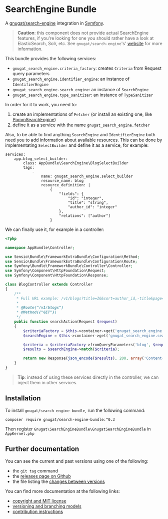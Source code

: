 # SearchEngine Bundle

A [gnugat/search-engine](http://gnugat.github.io/search-engine/) integration in [Symfony](http://symfony.com/).

> **Caution**: this component does not provide actual SearchEngine features, if you're looking for one you should rather have a look at ElasticSearch, Solr, etc.
> See `gnugat/search-engine`'s' [website](http://gnugat.github.io/search-engine/) for more information.

This bundle provides the following services:

* `gnugat_search_engine.criteria_factory`: creates `Criteria` from Request query parameters
* `gnugat_search_engine.identifier_engine`: an instance of `IdentifierEngine`
* `gnugat_search_engine.search_engine`: an instance of `SearchEngine`
* `gnugat_search_engine.type_sanitizer`: an instance of `TypeSanitizer`

In order for it to work, you need to:

1. create an implementations of `Fetcher` (or install an existing one, like [PommSearchEngine](https://github.com/gnugat/pomm-search-engine))
2. define it as a service with the name `gnugat_search_engine.fetcher`

Also, to be able to find anything `SearchEngine` and `IdentifierEngine` both need you to add information about available resources.
This can be done by implementating `SelectBuilder` and define it as a service, for example:

```
services:
    app.blog_select_builder:
        class: AppBundle\SearchEngine\BlogSelectBuilder
        tags:
            -
                name: gnugat_search_engine.select_builder
                resource_name: blog
                resource_definition: |
                    {
                        "fields": {
                            "id": "integer",
                            "title": "string",
                            "author_id": "integer"
                        },
                        "relations": ["author"]
                    }
```

We can finally use it, for example in a controller:

```php
<?php

namespace AppBundle\Controller;

use Sensio\Bundle\FrameworkExtraBundle\Configuration\Method;
use Sensio\Bundle\FrameworkExtraBundle\Configuration\Route;
use Symfony\Bundle\FrameworkBundle\Controller\Controller;
use Symfony\Component\HttpFoundation\Request;
use Symfony\Component\HttpFoundation\Response;

class BlogController extends Controller
{
    /**
     * Full URL example: /v1/blogs?title=IG&sort=author_id,-title&page=2&per_page=1
     *
     * @Route("/v1/blogs")
     * @Method({"GET"})
     */
    public function searchAction(Request $request)
    {
        $criteriaFactory = $this->container->get('gnugat_search_engine.criteria_factory');
        $searchEngine = $this->container->get('gnugat_search_engine.search_engine');

        $criteria = $criteriaFactory->fromQueryParameters('blog', $request->query->all());
        $results = $searchEngine->match($criteria);

        return new Response(json_encode($results), 200, array('Content-Type' => 'application/json'));
    }
}
```

> **Tip**: instead of using these services directly in the controller, we can inject
> them in other services.

## Installation

To install `gnugat/search-engine-bundle`, run the following command:

    composer require gnugat/search-engine-bundle:^0.3

Then register `Gnugat\SearchEngineBundle\GnugatSearchEngineBundle` in `AppKernel.php`

## Further documentation

You can see the current and past versions using one of the following:

* the `git tag` command
* the [releases page on Github](https://github.com/gnugat/search-engine-bundle/releases)
* the file listing the [changes between versions](CHANGELOG.md)

You can find more documentation at the following links:

* [copyright and MIT license](LICENSE)
* [versioning and branching models](VERSIONING.md)
* [contribution instructions](CONTRIBUTING.md)
